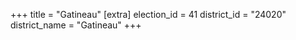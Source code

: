 +++
title = "Gatineau"
[extra]
election_id = 41
district_id = "24020"
district_name = "Gatineau"
+++
